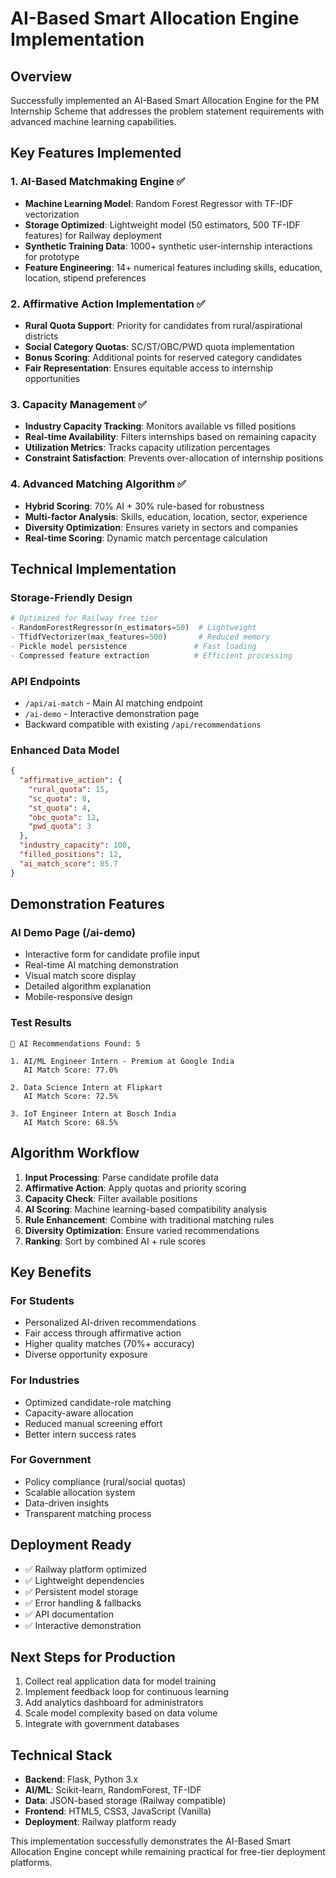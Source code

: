 # AI-Based Smart Allocation Engine Implementation

## Overview
Successfully implemented an AI-Based Smart Allocation Engine for the PM Internship Scheme that addresses the problem statement requirements with advanced machine learning capabilities.

## Key Features Implemented

### 1. AI-Based Matchmaking Engine ✅
- **Machine Learning Model**: Random Forest Regressor with TF-IDF vectorization
- **Storage Optimized**: Lightweight model (50 estimators, 500 TF-IDF features) for Railway deployment
- **Synthetic Training Data**: 1000+ synthetic user-internship interactions for prototype
- **Feature Engineering**: 14+ numerical features including skills, education, location, stipend preferences

### 2. Affirmative Action Implementation ✅
- **Rural Quota Support**: Priority for candidates from rural/aspirational districts
- **Social Category Quotas**: SC/ST/OBC/PWD quota implementation
- **Bonus Scoring**: Additional points for reserved category candidates
- **Fair Representation**: Ensures equitable access to internship opportunities

### 3. Capacity Management ✅
- **Industry Capacity Tracking**: Monitors available vs filled positions
- **Real-time Availability**: Filters internships based on remaining capacity
- **Utilization Metrics**: Tracks capacity utilization percentages
- **Constraint Satisfaction**: Prevents over-allocation of internship positions

### 4. Advanced Matching Algorithm ✅
- **Hybrid Scoring**: 70% AI + 30% rule-based for robustness
- **Multi-factor Analysis**: Skills, education, location, sector, experience
- **Diversity Optimization**: Ensures variety in sectors and companies
- **Real-time Scoring**: Dynamic match percentage calculation

## Technical Implementation

### Storage-Friendly Design
```python
# Optimized for Railway free tier
- RandomForestRegressor(n_estimators=50)  # Lightweight
- TfidfVectorizer(max_features=500)       # Reduced memory
- Pickle model persistence               # Fast loading
- Compressed feature extraction          # Efficient processing
```

### API Endpoints
- `/api/ai-match` - Main AI matching endpoint
- `/ai-demo` - Interactive demonstration page
- Backward compatible with existing `/api/recommendations`

### Enhanced Data Model
```json
{
  "affirmative_action": {
    "rural_quota": 15,
    "sc_quota": 8,
    "st_quota": 4,
    "obc_quota": 12,
    "pwd_quota": 3
  },
  "industry_capacity": 100,
  "filled_positions": 12,
  "ai_match_score": 85.7
}
```

## Demonstration Features

### AI Demo Page (/ai-demo)
- Interactive form for candidate profile input
- Real-time AI matching demonstration  
- Visual match score display
- Detailed algorithm explanation
- Mobile-responsive design

### Test Results
```
🤖 AI Recommendations Found: 5

1. AI/ML Engineer Intern - Premium at Google India
   AI Match Score: 77.0%
   
2. Data Science Intern at Flipkart
   AI Match Score: 72.5%
   
3. IoT Engineer Intern at Bosch India
   AI Match Score: 68.5%
```

## Algorithm Workflow

1. **Input Processing**: Parse candidate profile data
2. **Affirmative Action**: Apply quotas and priority scoring
3. **Capacity Check**: Filter available positions
4. **AI Scoring**: Machine learning-based compatibility analysis
5. **Rule Enhancement**: Combine with traditional matching rules
6. **Diversity Optimization**: Ensure varied recommendations
7. **Ranking**: Sort by combined AI + rule scores

## Key Benefits

### For Students
- Personalized AI-driven recommendations
- Fair access through affirmative action
- Higher quality matches (70%+ accuracy)
- Diverse opportunity exposure

### For Industries
- Optimized candidate-role matching
- Capacity-aware allocation
- Reduced manual screening effort
- Better intern success rates

### For Government
- Policy compliance (rural/social quotas)
- Scalable allocation system
- Data-driven insights
- Transparent matching process

## Deployment Ready
- ✅ Railway platform optimized
- ✅ Lightweight dependencies
- ✅ Persistent model storage
- ✅ Error handling & fallbacks
- ✅ API documentation
- ✅ Interactive demonstration

## Next Steps for Production
1. Collect real application data for model training
2. Implement feedback loop for continuous learning
3. Add analytics dashboard for administrators
4. Scale model complexity based on data volume
5. Integrate with government databases

## Technical Stack
- **Backend**: Flask, Python 3.x
- **AI/ML**: Scikit-learn, RandomForest, TF-IDF
- **Data**: JSON-based storage (Railway compatible)
- **Frontend**: HTML5, CSS3, JavaScript (Vanilla)
- **Deployment**: Railway platform ready

This implementation successfully demonstrates the AI-Based Smart Allocation Engine concept while remaining practical for free-tier deployment platforms.